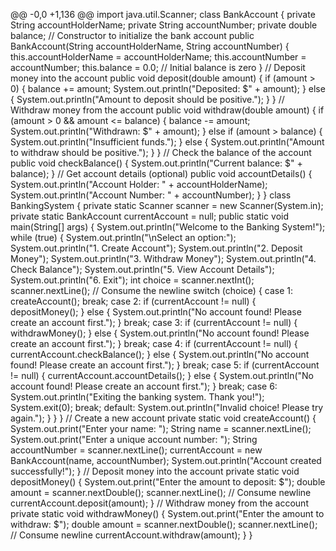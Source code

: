 @@ -0,0 +1,136 @@
import java.util.Scanner;
class BankAccount {
    private String accountHolderName;
    private String accountNumber;
    private double balance;
    // Constructor to initialize the bank account
    public BankAccount(String accountHolderName, String accountNumber) {
        this.accountHolderName = accountHolderName;
        this.accountNumber = accountNumber;
        this.balance = 0.0; // Initial balance is zero
    }
    // Deposit money into the account
    public void deposit(double amount) {
        if (amount > 0) {
            balance += amount;
            System.out.println("Deposited: $" + amount);
        } else {
            System.out.println("Amount to deposit should be positive.");
        }
    }
    // Withdraw money from the account
    public void withdraw(double amount) {
        if (amount > 0 && amount <= balance) {
            balance -= amount;
            System.out.println("Withdrawn: $" + amount);
        } else if (amount > balance) {
            System.out.println("Insufficient funds.");
        } else {
            System.out.println("Amount to withdraw should be positive.");
        }
    }
    // Check the balance of the account
    public void checkBalance() {
        System.out.println("Current balance: $" + balance);
    }
    // Get account details (optional)
    public void accountDetails() {
        System.out.println("Account Holder: " + accountHolderName);
        System.out.println("Account Number: " + accountNumber);
    }
}
class BankingSystem {
    private static Scanner scanner = new Scanner(System.in);
    private static BankAccount currentAccount = null;
    public static void main(String[] args) {
        System.out.println("Welcome to the Banking System!");
        while (true) {
            System.out.println("\nSelect an option:");
            System.out.println("1. Create Account");
            System.out.println("2. Deposit Money");
            System.out.println("3. Withdraw Money");
            System.out.println("4. Check Balance");
            System.out.println("5. View Account Details");
            System.out.println("6. Exit");
            int choice = scanner.nextInt();
            scanner.nextLine(); // Consume the newline
            switch (choice) {
                case 1:
                    createAccount();
                    break;
                case 2:
                    if (currentAccount != null) {
                        depositMoney();
                    } else {
                        System.out.println("No account found! Please create an account first.");
                    }
                    break;
                case 3:
                    if (currentAccount != null) {
                        withdrawMoney();
                    } else {
                        System.out.println("No account found! Please create an account first.");
                    }
                    break;
                case 4:
                    if (currentAccount != null) {
                        currentAccount.checkBalance();
                    } else {
                        System.out.println("No account found! Please create an account first.");
                    }
                    break;
                case 5:
                    if (currentAccount != null) {
                        currentAccount.accountDetails();
                    } else {
                        System.out.println("No account found! Please create an account first.");
                    }
                    break;
                case 6:
                    System.out.println("Exiting the banking system. Thank you!");
                    System.exit(0);
                    break;
                default:
                    System.out.println("Invalid choice! Please try again.");
            }
        }
    }
    // Create a new account
    private static void createAccount() {
        System.out.print("Enter your name: ");
        String name = scanner.nextLine();
        System.out.print("Enter a unique account number: ");
        String accountNumber = scanner.nextLine();
        currentAccount = new BankAccount(name, accountNumber);
        System.out.println("Account created successfully!");
    }
    // Deposit money into the account
    private static void depositMoney() {
        System.out.print("Enter the amount to deposit: $");
        double amount = scanner.nextDouble();
        scanner.nextLine(); // Consume newline
        currentAccount.deposit(amount);
    }
    // Withdraw money from the account
    private static void withdrawMoney() {
        System.out.print("Enter the amount to withdraw: $");
        double amount = scanner.nextDouble();
        scanner.nextLine(); // Consume newline
        currentAccount.withdraw(amount);
    }
}
